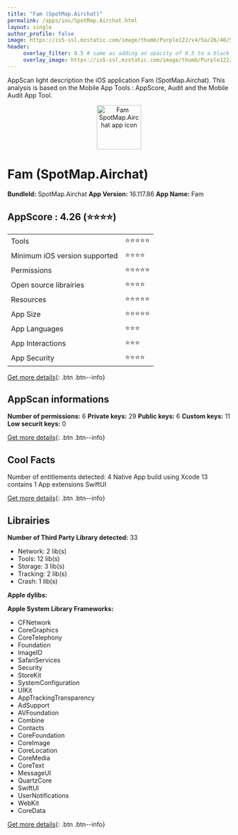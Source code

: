 ```yaml
---
title: "Fam (SpotMap.Airchat)"
permalink: /apps/ios/SpotMap.Airchat.html
layout: single
author_profile: false
image: https://is5-ssl.mzstatic.com/image/thumb/Purple122/v4/5a/26/40/5a26406f-cec8-c766-3d27-784a7ceb9dc8/AppIcon-fam-1x_U007emarketing-0-6-0-85-220.png/512x512bb.jpg
header: 
     overlay_filter: 0.5 # same as adding an opacity of 0.5 to a black background
     overlay_image: https://is5-ssl.mzstatic.com/image/thumb/Purple122/v4/5a/26/40/5a26406f-cec8-c766-3d27-784a7ceb9dc8/AppIcon-fam-1x_U007emarketing-0-6-0-85-220.png/512x512bb.jpg
---
```

AppScan light description the iOS application Fam (SpotMap.Airchat). This analysis is based on the Mobile App Tools : AppScore, Audit and the Mobile Audit App Tool.

  
  
<div style="text-align: center;"><img src="https://is5-ssl.mzstatic.com/image/thumb/Purple122/v4/5a/26/40/5a26406f-cec8-c766-3d27-784a7ceb9dc8/AppIcon-fam-1x_U007emarketing-0-6-0-85-220.png/512x512bb.jpg" width="100" height="100" alt="Fam SpotMap.Airchat app icon"></div>  
  
# Fam (SpotMap.Airchat)

**BundleId:** SpotMap.Airchat
**App Version:** 16.117.86
**App Name:** Fam


## AppScore : 4.26 (⭐️⭐️⭐️⭐️) 

<table>
<tr><td> Tools </td><td> ⭐️⭐️⭐️⭐️⭐️ </td></tr>
<tr><td> Minimum iOS version supported </td><td> ⭐️⭐️⭐️⭐️ </td></tr>
<tr><td> Permissions </td><td> ⭐️⭐️⭐️⭐️⭐️ </td></tr>
<tr><td> Open source librairies </td><td> ⭐️⭐️⭐️⭐️ </td></tr>
<tr><td> Resources </td><td> ⭐️⭐️⭐️⭐️⭐️ </td></tr>
<tr><td> App Size </td><td> ⭐️⭐️⭐️⭐️⭐️ </td></tr>
<tr><td> App Languages </td><td> ⭐️⭐️⭐️ </td></tr>
<tr><td> App Interactions </td><td> ⭐️⭐️⭐️ </td></tr>
<tr><td> App Security </td><td> ⭐️⭐️⭐️⭐️ </td></tr>
</table>

[Get more details](/pricing.html){: .btn .btn--info}  
  
## AppScan informations 

**Number of permissions:** 6
**Private keys:** 29
**Public keys:** 6
**Custom keys:** 11
**Low securit keys:** 0
  
[Get more details](/pricing.html){: .btn .btn--info}

## Cool Facts

Number of entitlements detected: 4
Native App
build using Xcode 13
contains 1 App extensions
SwiftUI
  
[Get more details](/pricing.html){: .btn .btn--info}

## Librairies 
**Number of Third Party Library detected:** 33
- Network: 2 lib(s)
- Tools: 12 lib(s)
- Storage: 3 lib(s)
- Tracking: 2 lib(s)
- Crash: 1 lib(s)

**Apple dylibs:**


**Apple System Library Frameworks:**
- CFNetwork
- CoreGraphics
- CoreTelephony
- Foundation
- ImageIO
- SafariServices
- Security
- StoreKit
- SystemConfiguration
- UIKit
- AppTrackingTransparency
- AdSupport
- AVFoundation
- Combine
- Contacts
- CoreFoundation
- CoreImage
- CoreLocation
- CoreMedia
- CoreText
- MessageUI
- QuartzCore
- SwiftUI
- UserNotifications
- WebKit
- CoreData


  
[Get more details](/pricing.html){: .btn .btn--info}

